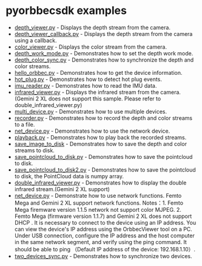 # pyorbbecsdk examples

* [depth_viewer.py](depth_viewer.py) - Displays the depth stream from the camera.
* [depth_viewer_callback.py](depth_viewer_callback.py) - Displays the depth stream from the camera using a callback.
* [color_viewer.py](color_viewer.py) - Displays the color stream from the camera.
* [depth_work_mode.py](depth_work_mode.py) - Demonstrates how to set the depth work mode.
* [depth_color_sync.py](depth_color_sync_align_viewer.py) - Demonstrates how to synchronize the depth and color streams.
* [hello_orbbec.py](hello_orbbec.py) - Demonstrates how to get the device information.
* [hot_plug.py](hot_plug.py) - Demonstrates how to detect hot plug events.
* [imu_reader.py](imu_reader.py) - Demonstrates how to read the IMU data.
* [infrared_viewer.py](infrared_viewer.py) - Displays the infrared stream from the camera.(Gemini 2 XL does not support this sample. Please refer to double_infrared_viewer.py)
* [multi_device.py](multi_device.py) - Demonstrates how to use multiple devices.
* [recorder.py](recorder.py) - Demonstrates how to record the depth and color streams to a file.
* [net_device.py](net_device.py) - Demonstrates how to use the network device.
* [playback.py](playback.py) - Demonstrates how to play back the recorded streams.
* [save_image_to_disk](save_image_to_disk.py) - Demonstrates how to save the depth and color streams to disk.
* [save_pointcloud_to_disk.py](save_pointcloud_to_disk.py) - Demonstrates how to save the pointcloud to disk.
* [save_pointcloud_to_disk2.py](save_pointcloud_to_disk2.py) - Demonstrates how to save the pointcloud to disk, the PointCloud data is numpy array.
* [double_infrared_viewer.py](double_infrared_viewer.py) - Demonstrates how to display the double infrared stream.(Gemini 2 XL support)
* [net_device.py](net_device.py) - Demonstrate how to use network functions. Femto Mega and Gemini 2 XL support network functions. Notes：1. Femto Mega firemware version 1.1.5 network not support color MJPEG. 2. Femto Mega (firmware version 1.1.7) and Gemini 2 XL does not support DHCP . It is necessary to connect to the device using an IP address. You can view the device's IP address using the OrbbecViewer tool on a PC. Under USB connection, configure the IP address and the host computer in the same network segment, and verify using the ping command. It should be able to ping （Default IP address of the device: 192.168.1.10）.
* [two_devices_sync.py](two_devices_sync.py) - Demonstrates how to synchronize two devices.
